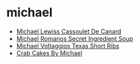 # michael

 * [Michael Lewiss Cassoulet De Canard](../../index/m/michael-lewiss-cassoulet-de-canard-104755.json)
 * [Michael Romanos Secret Ingredient Soup](../../index/m/michael-romanos-secret-ingredient-soup-51156400.json)
 * [Michael Voltaggios Texas Short Ribs](../../index/m/michael-voltaggios-texas-short-ribs.json)
 * [Crab Cakes By Michael](../../index/c/crab-cakes-by-michael.json)
